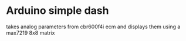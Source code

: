 # Arduino simple dash
takes analog parameters from cbr600f4i ecm and displays them using a max7219 8x8 matrix
